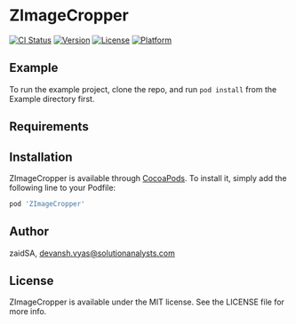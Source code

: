 # ZImageCropper

[![CI Status](https://img.shields.io/travis/zaidSA/ZImageCropper.svg?style=flat)](https://travis-ci.org/zaidSA/ZImageCropper)
[![Version](https://img.shields.io/cocoapods/v/ZImageCropper.svg?style=flat)](https://cocoapods.org/pods/ZImageCropper)
[![License](https://img.shields.io/cocoapods/l/ZImageCropper.svg?style=flat)](https://cocoapods.org/pods/ZImageCropper)
[![Platform](https://img.shields.io/cocoapods/p/ZImageCropper.svg?style=flat)](https://cocoapods.org/pods/ZImageCropper)

## Example

To run the example project, clone the repo, and run `pod install` from the Example directory first.

## Requirements

## Installation

ZImageCropper is available through [CocoaPods](https://cocoapods.org). To install
it, simply add the following line to your Podfile:

```ruby
pod 'ZImageCropper'
```

## Author

zaidSA, devansh.vyas@solutionanalysts.com

## License

ZImageCropper is available under the MIT license. See the LICENSE file for more info.
